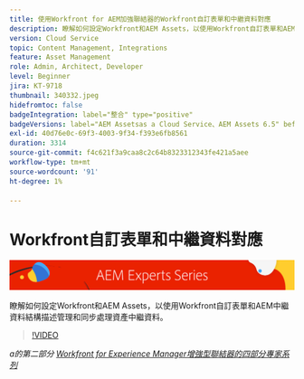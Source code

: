 ```yaml
---
title: 使用Workfront for AEM加強聯結器的Workfront自訂表單和中繼資料對應
description: 瞭解如何設定Workfront和AEM Assets，以使用Workfront自訂表單和AEM中繼資料結構描述管理和同步處理資產中繼資料。
version: Cloud Service
topic: Content Management, Integrations
feature: Asset Management
role: Admin, Architect, Developer
level: Beginner
jira: KT-9718
thumbnail: 340332.jpeg
hidefromtoc: false
badgeIntegration: label="整合" type="positive"
badgeVersions: label="AEM Assetsas a Cloud Service、AEM Assets 6.5" before-title="false"
exl-id: 40d76e0c-69f3-4003-9f34-f393e6fb8561
duration: 3314
source-git-commit: f4c621f3a9caa8c2c64b8323312343fe421a5aee
workflow-type: tm+mt
source-wordcount: '91'
ht-degree: 1%

---
```


# Workfront自訂表單和中繼資料對應

![AEM Experts系列](./assets/banner.png)

瞭解如何設定Workfront和AEM Assets，以使用Workfront自訂表單和AEM中繼資料結構描述管理和同步處理資產中繼資料。

>[!VIDEO](https://video.tv.adobe.com/v/340332?quality=12&learn=on)

_a的第二部分 [Workfront for Experience Manager增強型聯結器的四部分專家系列](./overview.md)_
